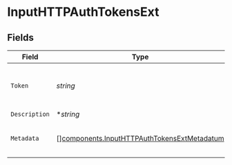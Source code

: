 # InputHTTPAuthTokensExt


## Fields

| Field                                                                                                      | Type                                                                                                       | Required                                                                                                   | Description                                                                                                |
| ---------------------------------------------------------------------------------------------------------- | ---------------------------------------------------------------------------------------------------------- | ---------------------------------------------------------------------------------------------------------- | ---------------------------------------------------------------------------------------------------------- |
| `Token`                                                                                                    | *string*                                                                                                   | :heavy_check_mark:                                                                                         | Shared secret to be provided by any client (Authorization: <token>)                                        |
| `Description`                                                                                              | **string*                                                                                                  | :heavy_minus_sign:                                                                                         | N/A                                                                                                        |
| `Metadata`                                                                                                 | [][components.InputHTTPAuthTokensExtMetadatum](../../models/components/inputhttpauthtokensextmetadatum.md) | :heavy_minus_sign:                                                                                         | Fields to add to events referencing this token                                                             |